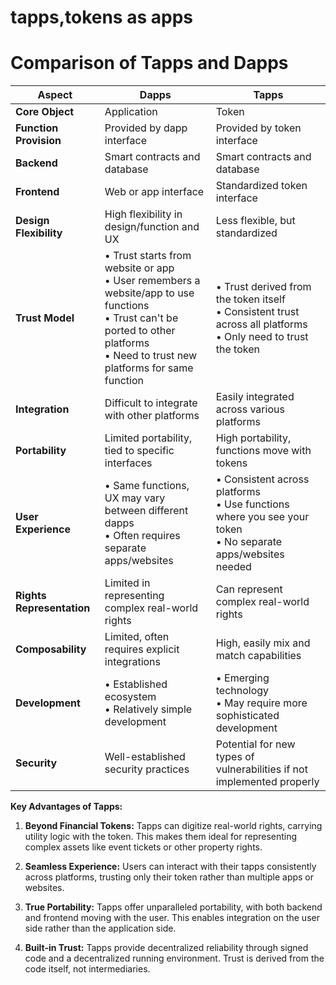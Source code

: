 # tapps,tokens as apps
# Comparison of Tapps and Dapps

| Aspect | Dapps  | Tapps  |
|--------|-----------------------------------|----------------------------|
| **Core Object** | Application | Token |
| **Function Provision** | Provided by dapp interface | Provided by token interface |
| **Backend** | Smart contracts and database | Smart contracts and database |
| **Frontend** | Web or app interface | Standardized token interface |
| **Design Flexibility** | High flexibility in design/function and UX | Less flexible, but standardized |
| **Trust Model** | • Trust starts from website or app<br>• User remembers a website/app to use functions<br>• Trust can't be ported to other platforms<br>• Need to trust new platforms for same function | • Trust derived from the token itself<br>• Consistent trust across all platforms<br>• Only need to trust the token |
| **Integration** | Difficult to integrate with other platforms | Easily integrated across various platforms |
| **Portability** | Limited portability, tied to specific interfaces | High portability, functions move with tokens |
| **User Experience** | • Same functions, UX may vary between different dapps<br>• Often requires separate apps/websites | • Consistent across platforms<br>• Use functions where you see your token<br>• No separate apps/websites needed |
| **Rights Representation** | Limited in representing complex real-world rights | Can represent complex real-world rights |
| **Composability** | Limited, often requires explicit integrations | High, easily mix and match capabilities |
| **Development** | • Established ecosystem<br>• Relatively simple development | • Emerging technology<br>• May require more sophisticated development |
| **Security** | Well-established security practices | Potential for new types of vulnerabilities if not implemented properly |

**Key Advantages of Tapps:**

1. **Beyond Financial Tokens:** Tapps can digitize real-world rights, carrying utility logic with the token. This makes them ideal for representing complex assets like event tickets or other property rights.

2. **Seamless Experience:** Users can interact with their tapps consistently across platforms, trusting only their token rather than multiple apps or websites.

3. **True Portability:** Tapps offer unparalleled portability, with both backend and frontend moving with the user. This enables integration on the user side rather than the application side.

4. **Built-in Trust:** Tapps provide decentralized reliability through signed code and a decentralized running environment. Trust is derived from the code itself, not intermediaries.
